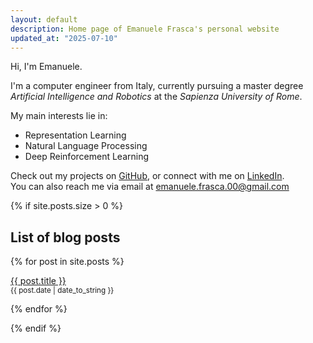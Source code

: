 ```yaml
---
layout: default
description: Home page of Emanuele Frasca's personal website
updated_at: "2025-07-10"
---
```


Hi, I'm Emanuele.

I'm a computer engineer from Italy, currently pursuing a master degree *Artificial Intelligence and Robotics* at the *Sapienza University of Rome*.

My main interests lie in:
- Representation Learning
- Natural Language Processing
- Deep Reinforcement Learning

Check out my projects on [GitHub](https://github.com/noostale), or connect with me on [LinkedIn](https://www.linkedin.com/in/emanuelefrasca/).  
You can also reach me via email at <a href="mailto:emanuele&#46;frasca&#46;00&#64;gmail&#46;com">emanuele.frasca.00@gmail.com</a>

{% if site.posts.size > 0 %}
  ## List of blog posts
  {% for post in site.posts %}
  <p>
    <a href="{{ post.url }}">{{ post.title }}</a>
    <br>
    <small>{{ post.date | date_to_string }}</small>
  </p>
  {% endfor %}

{% endif %}